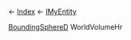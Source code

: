 ← [Index](Api-Index) ← [IMyEntity](VRage.Game.ModAPI.Ingame.IMyEntity)

[BoundingSphereD](VRageMath.BoundingSphereD) WorldVolumeHr
